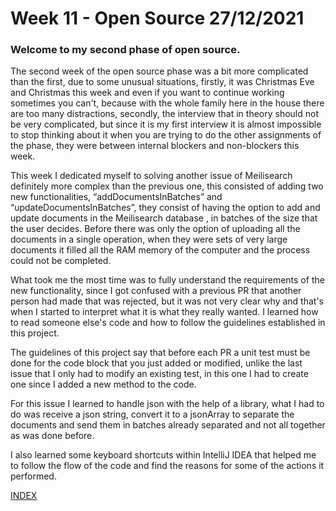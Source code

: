 # Week 11 - Open Source 27/12/2021

### Welcome to my second phase of open source.

The second week of the open source phase was a bit more complicated than the first, due to some unusual situations, firstly, it was Christmas Eve and Christmas this week and even if you want to continue working sometimes you can't, because with the whole family here in the house there are too many distractions, secondly, the interview that in theory should not be very complicated, but since it is my first interview it is almost impossible to stop thinking about it when you are trying to do the other assignments of the phase, they were between internal blockers and non-blockers this week.

This week I dedicated myself to solving another issue of Meilisearch definitely more complex than the previous one, this consisted of adding two new functionalities, “addDocumentsInBatches” and “updateDocumentsInBatches”, they consist of having the option to add and update documents in the Meilisearch database , in batches of the size that the user decides. Before there was only the option of uploading all the documents in a single operation, when they were sets of very large documents it filled all the RAM memory of the computer and the process could not be completed.

What took me the most time was to fully understand the requirements of the new functionality, since I got confused with a previous PR that another person had made that was rejected, but it was not very clear why and that's when I started to interpret what it is what they really wanted. I learned how to read someone else's code and how to follow the guidelines established in this project.

The guidelines of this project say that before each PR a unit test must be done for the code block that you just added or modified, unlike the last issue that I only had to modify an existing test, in this one I had to create one since I added a new method to the code.

For this issue I learned to handle json with the help of a library, what I had to do was receive a json string, convert it to a jsonArray to separate the documents and send them in batches already separated and not all together as was done before.

I also learned some keyboard shortcuts within IntelliJ IDEA that helped me to follow the flow of the code and find the reasons for some of the actions it performed.


[INDEX](https://diegonavarroq.github.io/Journal/)
